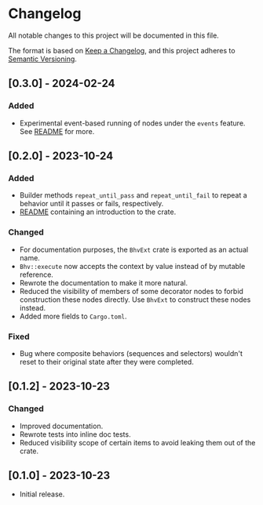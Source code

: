 
# Changelog

All notable changes to this project will be documented in this file.

The format is based on [Keep a Changelog](https://keepachangelog.com/en/1.0.0/),
and this project adheres to [Semantic Versioning](https://semver.org/spec/v2.0.0.html).

## [0.3.0] - 2024-02-24

### Added

- Experimental event-based running of nodes under the `events` feature. See [README](README.md#events) for more.


## [0.2.0] - 2023-10-24

### Added

- Builder methods `repeat_until_pass` and `repeat_until_fail` to repeat a behavior until it passes or fails, respectively.
- [README](README.md) containing an introduction to the crate.

### Changed

- For documentation purposes, the `BhvExt` crate is exported as an actual name.
- `Bhv::execute` now accepts the context by value instead of by mutable reference.
- Rewrote the documentation to make it more natural.
- Reduced the visibility of members of some decorator nodes to forbid construction these nodes directly. Use `BhvExt` to construct these nodes instead.
- Added more fields to `Cargo.toml`.

### Fixed

- Bug where composite behaviors (sequences and selectors) wouldn't reset to their original state after they were completed.


## [0.1.2] - 2023-10-23

### Changed

- Improved documentation.
- Rewrote tests into inline doc tests.
- Reduced visibility scope of certain items to avoid leaking them out of the crate.

## [0.1.0] - 2023-10-23

- Initial release.
